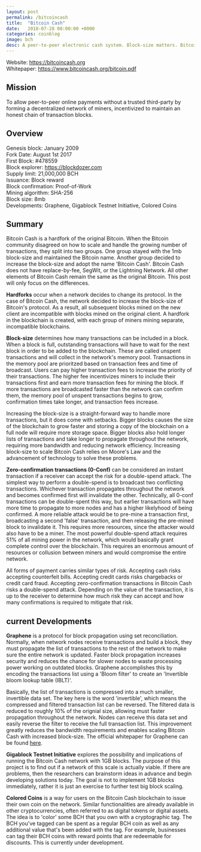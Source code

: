 ```yaml
---
layout: post
permalink: /bitcoincash
title:  "Bitcoin Cash"
date:   2018-07-28 00:00:00 +0000
categories: coinblog
image: bch
desc: A peer-to-peer electronic cash system. Block-size matters. Bitcoin Cash (BCH).
---
```

Website: <a href="https://bitcoincash.org">https://bitcoincash.org</a><br>
Whitepaper: <a href="https://www.bitcoincash.org/bitcoin.pdf">https://www.bitcoincash.org/bitcoin.pdf</a>

<h2>Mission</h2>
To allow peer-to-peer online payments without a trusted third-party by forming a decentralized network of miners, incentivized to maintain an honest chain of transaction blocks.

<h2>Overview</h2>
Genesis block: January 2009<br>
Fork Date: August 1st 2017<br>
First Block: #478559<br>
Block explorer: <a href="https://blockdozer.com">https://blockdozer.com</a><br>
Supply limit: 21,000,000 BCH<br>
Issuance: Block reward<br>
Block confirmation: Proof-of-Work<br>
Mining algorithm: SHA-256<br>
Block size: 8mb<br>
Developments: Graphene, Gigablock Testnet Initiative, Colored Coins

<h2>Summary</h2>
Bitcoin Cash is a hardfork of the original Bitcoin. When the Bitcoin community disagreed on how to scale and handle the growing number of transactions, they split into two groups. One group stayed with the 1mb block-size and maintained the Bitcoin name. Another group decided to increase the block-size and adopt the name 'Bitcoin Cash'. Bitcoin Cash does not have replace-by-fee, SegWit, or the Lightning Network. All other elements of Bitcoin Cash remain the same as the original Bitcoin. This post will only focus on the differences.

<b>Hardforks</b> occur when a network decides to change its protocol. In the case of Bitcoin Cash, the network decided to increase the block-size of Bitcoin's protocol. As a result, all subsequent blocks mined on the new client are incompatible with blocks mined on the original client. A hardfork in the blockchain is created, with each group of miners mining separate, incompatible blockchains.

<b>Block-size</b> determines how many transactions can be included in a block. When a block is full, outstanding transactions will have to wait for the next block in order to be added to the blockchain. These are called unspent transactions and will collect in the network's memory pool. Transactions in the memory pool are prioritzed based on transaction fees and time of broadcast. Users can pay higher transaction fees to increase the priority of their transactions. The higher fee incentivizes miners to include their transactions first and earn more transaction fees for mining the block. If more transactions are broadcasted faster than the network can confirm them, the memory pool of unspent transactions begins to grow, confirmation times take longer, and transaction fees increase.

Increasing the block-size is a straight-forward way to handle more transactions, but it does come with setbacks. Bigger blocks causes the size of the blockchain to grow faster and storing a copy of the blockchain on a full node will require more storage space. Bigger blocks also hold longer lists of transactions and take longer to propagate throughout the network, requiring more bandwidth and reducing network efficiency. Increasing block-size to scale Bitcoin Cash relies on Moore's Law and the advancement of technology to solve these problems.

<b>Zero-confirmation transactions (0-Conf)</b> can be considered an instant transaction if a receiver can accept the risk for a double-spend attack. The simplest way to perform a double-spend is to broadcast two conflicting transactions. Whichever transaction propagates throughout the network and becomes confirmed first will invalidate the other. Technically, all 0-conf transactions can be double-spent this way, but earlier transactions will have more time to propagate to more nodes and has a higher likelyhood of being confirmed. A more reliable attack would be to pre-mine a transaction first, broadcasting a second 'false' transaction, and then releasing the pre-mined block to invalidate it. This requires more resources, since the attacker would also have to be a miner. The most powerful double-spend attack requires 51% of all mining power in the network, which would basically grant complete control over the blockchain. This requires an enormous amount of resources or collusion between miners and would compromise the entire network.

All forms of payment carries similar types of risk. Accepting cash risks accepting counterfeit bills. Accepting credit cards risks chargebacks or credit card fraud. Accepting zero-confirmation transactions in Bitcoin Cash risks a double-spend attack. Depending on the value of the transaction, it is up to the receiver to determine how much risk they can accept and how many confirmations is required to mitigate that risk.

<h2>current Developments</h2>

<b>Graphene</b> is a protocol for block propagation using set reconciliation. Normally, when network nodes receive transactions and build a block, they must propagate the list of transactions to the rest of the network to make sure the entire network is updated. Faster block propagation increases security and reduces the chance for slower nodes to waste processing power working on outdated blocks. Graphene accomplishes this by encoding the transactions list using a 'Bloom filter' to create an 'Invertible bloom lookup table (IBLT)'.

Basically, the list of transactions is compressed into a much smaller, invertible data set. The key here is the word 'invertible', which means the compressed and filtered transaction list can be reversed. The filtered data is reduced to roughly 10% of the orignial size, allowing must faster propagation throughout the network. Nodes can receive this data set and easily reverse the filter to receive the full transaction list. This improvement greatly reduces the bandwidth requirements and enables scaling Bitcoin Cash with increased block-size. The official whitepaper for Graphene can be found <a href="http://forensics.cs.umass.edu/graphene/graphene-short.pdf">here</a>.

<b>Gigablock Testnet Initiative</b> explores the possibility and implications of running the Bitcoin Cash network with 1GB blocks. The purpose of this project is to find out if a network of this scale is actually viable. If there are problems, then the researchers can brainstorm ideas in advance and begin developing solutions today. The goal is not to implement 1GB blocks immediately, rather it is just an exercise to further test big block scaling.

<b>Colored Coins</b> is a way for users on the Bitcoin Cash blockchain to issue their own coin on the network. Similar functionalities are already available in other cryptocurrencies, often referred to as digital tokens or digital assets. The idea is to 'color' some BCH that you own with a cryptographic tag. The BCH you've tagged can be spent as a regular BCH coin as well as any additional value that's been added with the tag. For example, businesses can tag their BCH coins with reward points that are redeemable for discounts. This is currently under development.